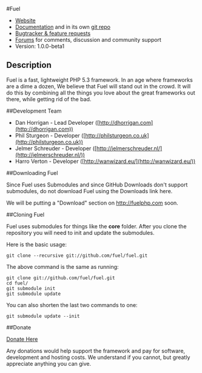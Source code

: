 #Fuel

* [Website](http://fuelphp.com/)
* [Documentation](http://fuelphp.com/docs) and in its own [git repo](https://github.com/fuel/docs)
* [Bugtracker & feature requests](http://dev.fuelphp.com)
* [Forums](http://fuelphp.com/forums) for comments, discussion and community support
* Version: 1.0.0-beta1

## Description

Fuel is a fast, lightweight PHP 5.3 framework. In an age where frameworks are a dime a dozen, We believe that Fuel will stand out in the crowd.  It will do this by combining all the things you love about the great frameworks out there, while getting rid of the bad.

##Development Team

* Dan Horrigan - Lead Developer ([http://dhorrigan.com](http://dhorrigan.com))
* Phil Sturgeon - Developer ([http://philsturgeon.co.uk](http://philsturgeon.co.uk))
* Jelmer Schreuder - Developer ([http://jelmerschreuder.nl/](http://jelmerschreuder.nl/))
* Harro Verton - Developer ([http://wanwizard.eu/](http://wanwizard.eu/))

##Downloading Fuel

Since Fuel uses Submodules and since GitHub Downloads don't support submodules, do not download Fuel using the Downloads link here.

We will be putting a "Download" section on <http://fuelphp.com> soon.

##Cloning Fuel

Fuel uses submodules for things like the **core** folder.  After you clone the repository you will need to init and update the submodules.

Here is the basic usage:

    git clone --recursive git://github.com/fuel/fuel.git

The above command is the same as running:

    git clone git://github.com/fuel/fuel.git
    cd fuel/
    git submodule init
    git submodule update

You can also shorten the last two commands to one:

    git submodule update --init

##Donate

[Donate Here](http://www.pledgie.com/campaigns/14124)

Any donations would help support the framework and pay for software, development and hosting costs. We understand if you cannot, but greatly appreciate anything you can give.
